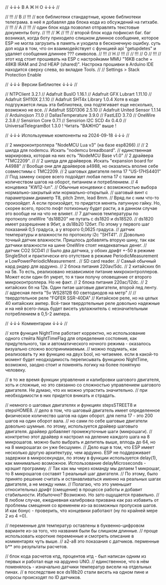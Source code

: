 // ↓↓↓ В А Ж Н О ↓↓↓ //

// !!! //  В  // !!! //  все библиотеки стандартные, кроме библиотеки телеграма. в неё я добавлял два блока кода из обсуждений на гитхабе.
// !!! //  А  // !!! //  один блок кода позволил отправлять текстовые документы боту.
// !!! //  Ж  // !!! //  второй блок кода пофиксил баг. баг возникал, когда боту приходило слишком длинное сообщение, которое ESP не могла загрузить в память и уходила в бесконечную ошибку. суть доп кода в том, что он взаимодействует с функцией api "getupdetes" и удаляет сообщения длиннее ??? символов.
// !!! //  Н  // !!! //
// !!! //  О  // !!! //  этот код стоит прошивать на ESP с настройками MMU "16KB cache + 48KB IRAM and 2nd HEAP (shared)". Настрока прошивки в Arduino IDE находится сверху слева, во вкладке Tools.
//                   //  Settings > Stack Protection Enable 


// ↓↓↓ Версии Библиотек ↓↓↓ //

// NTPClient                3.2.1
// Adafruit BusIO           1.16.1
// Adafruit GFX Lubrart     1.11.10
// Adafruit SH110X          2.1.10
// Adafruit SHT4x Library   1.0.4    Хотя в коде подгружается лишь эта библиотека, она подтягивает еще несколько, возможно не все.
// Adafruit SSD1306         2.5.10
// Adafruit United Sensor   1.1.14
// Arduinojson              7.1.0
// DallasTemperature        3.9.0
// FastLED                  3.7.0
// OneWire                  2.3.8
// Sensirion Core           0.7.1
// Sensirion I2C SCD 4x     0.4.0
// UniversalTelegramBot     1.3.0    ! Читать "ВАЖНО" выше !


// ↓↓↓ Используемые компоненты на 2024-09-18 ↓↓↓ //

// 2 микроконтроллера "NodeMCU Lua v3" (на базе esp8266)                                    // 
// 2 шилда для nodemcu. Искать "nodemcu breadboard".                                        // единственная маркировка, которая на них есть "NodeMCU Base v1.0"
// 2 драйвера "TMC2209".                                                                    // 
// 2 шилда для драйверов. Искать "expansion board for A4988"                                // Вообще они для драйверов a4988, но оказались вполне себе совместимы с TMC2209.
// 2 шаговых двигателя nema 17 "US-17HS4401"                                                // Под замену скорее всего подойдет любая nema 17 с таким же количеством шагов на оборот, питанием и потреблением.
// 4 концевика "KW12-lun".                                                                  // Обычные концевики с возможностью выбора нормально-закрытый или нормально-открытый.
// шаговый винт с параметрами диаметр T8, pitch 2mm, lead 8mm.                              // Вряд ли с ним что-то произойдет. А если произойдет, то придется менять латунную гайку. Но, скорее всего, просто люфт потихоньку будет расти, а в данном случае это вообще ни на что не влияет.
// 7 датчиков температуры по протоколу oneWire "ds18B20" не путать с ds1820 и ds18S20.      // ds1820 имеет разрешение в 9бит, а ds18b20 12бит. По этому у первого шаг показаний 0,5 градуса, а у второго 0,0625 градуса.
// датчик температуры и влажности по протоколу i2c "SHT41".                                 // Довольно точный датчик влажности. Пришлось добавлять вторую шину, так как датчики влажности на шине OneWire стоят неадекватных денег.
// датчик СО2 SCD41                                                                         // Было два датчика, у обоих дрифт +-50 в режиме SingleShot и практически его отутствие в режиме PeriodicMeasurement и LowPowerPeriodicMeasurement .
// SD card reader.                                                                          // Самый обычный кард ридер для ардуино.
// 2 блока питания 220av/5dc.                                                               // 2 китайских бп на 5в. То есть, реализовано независимое питание микроконтроллеров. Может если один бп умрет, то я таки получу оповещение от второго микроконтроллера. Но не факт.
// 2 блока питания 220ac/12dc.                                                              // 2 китайских бп на 12в. Один питае шаговые двигатели, второй лед ленту.
// адресная лента "5v WS2812B 60 светодиодов на метр"                                       // 
// твердотельное реле "FQFER SSR-40DA"                                                      // Китайское реле, но на целых 40 китайских ампер. Всё-таки твердотельные реле довольно надежные и на ней всего-лишь будет висеть увлажнитель с незначительным потреблением в 0,5-2 ампера.


// ↓↓↓ Комментарии ↓↓↓ //

// хотя функция NightTime работает корректно, но использование одного стейта NightTimeFlag для определения состояния, как придутельного, так и автоматического ночного режима - оказалось визуально сложно воспринимаемым.
// можно подумать, как реализовать ту же функцию на двух bool, но читаемее. если в какой-то момент будет неодходимость переписывать функциюю NightTime, возможно, заодно стоит и поменять логику на более понятную человеку.

// в то же время функции управления и калибровки шагового двигателя, хоть и сложные, но это связанно со сложностью управлением шагового двигателя. Не думаю, что их можно упрастить значительно.
// при необходимости в них придется вникать и страдать.

// немного о шаговых двигателях и функциях stepsSTREET8 и stepsHOME8.
// дело в том, что шаговый двигатель имеет определенное физическое количество шагов на один оборот. для nema 17 - это 200 шагов на один оборот вала.
// но сами по себе шаговые двигатели довольно шумные. по этому, используется драйвер шаговыго двигателя. драйвер добавляет промежуточные шаги (микрошаги).
// конктретно этот драйвер я настроил на деление каждого шага на 8 микрошагов. можно было выбрать и делитель выше, вплодь до 64, но на 8 микрошагах он уже бесшумен.
// Дело еще в том, что ESP имеет несколько другую архитектуру, чем ардуино. ESP не поддерживает задержки в микросекундах, по этому в функции используется delay(1), как минимально возможное. Использование delayMicroseconds - крэшит программу.
// Так как мы через команду мы делаем 1 микрошаг, то 8 микрошагов составят 1 реальный шаг двигателя.
// По этому, было принято решение считать и останавливаться именно на реальных шагах двигателя, а не между ними.
// Полагаю, что это уменьшит относительныз дрифт (смещение) в процессе работы и добавит стабильности. Избыточно? Возможно. Но зато ощущается правильно.
// В любом случае, ежедневная калибровка призвана как раз избавить от проблемы смещения со временем из-за возможных пропусков шагов. И как бонус - проверить, что концевики работают (ну по крайней мере 2 из 4 =0).

// переменные для температур оставлены в буквенно-цифровом варианте из-за того, что названия были бы слишком длинные.
// проще использовать короткие переменные и смотреть описание в комментарях чуть выше.
// a2-a8 это показания с датчиков. перменные b** это результаты расчетов.

// блок кода расчетов кпд, процентов итд - был написан одним из первых и работал еще на ардуино UNO.
// единственное, что в нём поменялось - изначально датчики температур висели на отдельных пинах.
// в последствие все ds18b20 стали висеть на одном пине и опросы происходят по ID датчиков.



